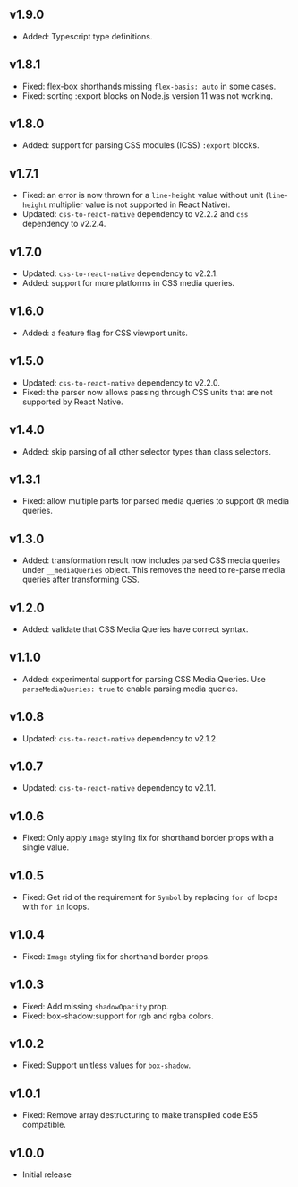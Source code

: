 ## v1.9.0

- Added: Typescript type definitions.

## v1.8.1

- Fixed: flex-box shorthands missing `flex-basis: auto` in some cases.
- Fixed: sorting :export blocks on Node.js version 11 was not working.

## v1.8.0

- Added: support for parsing CSS modules (ICSS) `:export` blocks.

## v1.7.1

- Fixed: an error is now thrown for a `line-height` value without unit (`line-height` multiplier value is not supported in React Native).
- Updated: `css-to-react-native` dependency to v2.2.2 and `css` dependency to v2.2.4.

## v1.7.0

- Updated: `css-to-react-native` dependency to v2.2.1.
- Added: support for more platforms in CSS media queries.

## v1.6.0

- Added: a feature flag for CSS viewport units.

## v1.5.0

- Updated: `css-to-react-native` dependency to v2.2.0.
- Fixed: the parser now allows passing through CSS units that are not supported by React Native.

## v1.4.0

- Added: skip parsing of all other selector types than class selectors.

## v1.3.1

- Fixed: allow multiple parts for parsed media queries to support `OR` media queries.

## v1.3.0

- Added: transformation result now includes parsed CSS media queries under `__mediaQueries` object. This removes the need to re-parse media queries after transforming CSS.

## v1.2.0

- Added: validate that CSS Media Queries have correct syntax.

## v1.1.0

- Added: experimental support for parsing CSS Media Queries. Use `parseMediaQueries: true` to enable parsing media queries.

## v1.0.8

- Updated: `css-to-react-native` dependency to v2.1.2.

## v1.0.7

- Updated: `css-to-react-native` dependency to v2.1.1.

## v1.0.6

- Fixed: Only apply `Image` styling fix for shorthand border props with a single value.

## v1.0.5

- Fixed: Get rid of the requirement for `Symbol` by replacing `for of` loops with `for in` loops.

## v1.0.4

- Fixed: `Image` styling fix for shorthand border props.

## v1.0.3

- Fixed: Add missing `shadowOpacity` prop.
- Fixed: box-shadow:support for rgb and rgba colors.

## v1.0.2

- Fixed: Support unitless values for `box-shadow`.

## v1.0.1

- Fixed: Remove array destructuring to make transpiled code ES5 compatible.

## v1.0.0

- Initial release
